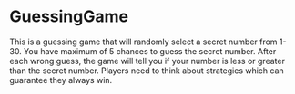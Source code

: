 # GuessingGame
This is a guessing game that will randomly select a secret number from 1-30.
You have maximum of 5 chances to guess the secret number.
After each wrong guess, the game will tell you if your number is less or greater than the secret number.
Players need to think about strategies which can guarantee they always win.
